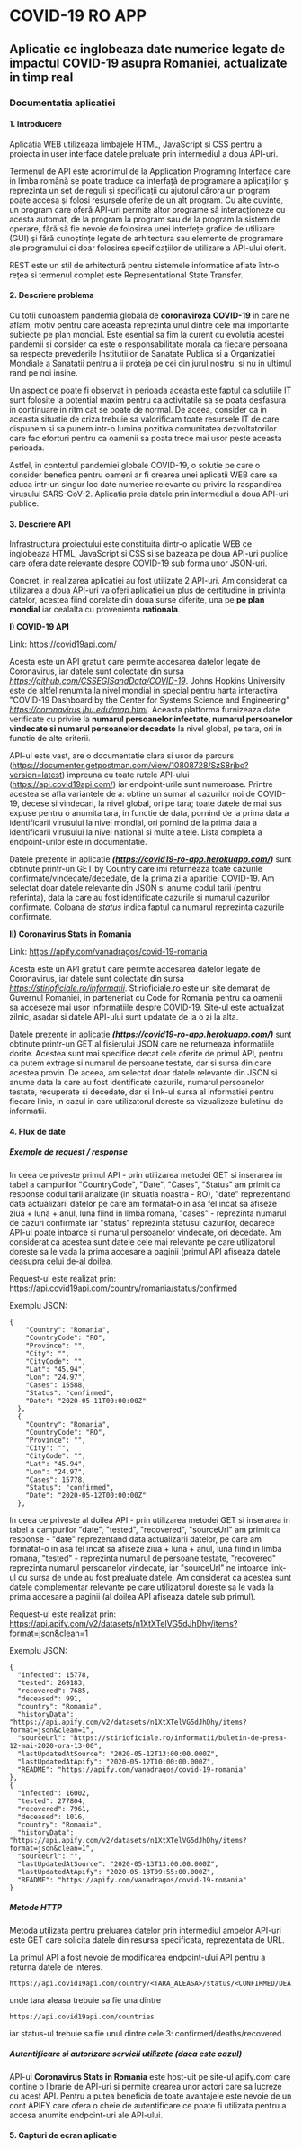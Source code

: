 # COVID-19 RO APP
## Aplicatie ce inglobeaza date numerice legate de impactul COVID-19 asupra Romaniei, actualizate in timp real 
### Documentatia aplicatiei

#### 1. Introducere

Aplicatia WEB utilizeaza limbajele HTML, JavaScript si CSS pentru a proiecta in user interface datele preluate prin intermediul a doua API-uri.

Termenul de API este acronimul de la Application Programing Interface care in limba română se poate traduce ca interfață de programare a aplicațiilor și reprezinta un set de reguli și specificații cu ajutorul cărora un program poate accesa și folosi resursele oferite de un alt program. Cu alte cuvinte, un program care oferă API-uri permite altor programe să interacționeze cu acesta automat, de la program la program sau de la program la sistem de operare, fără să fie nevoie de folosirea unei interfețe grafice de utilizare (GUI) și fără cunoștințe legate de arhitectura sau elemente de programare ale programului ci doar folosirea specificațiilor de utilizare a API-ului oferit.

REST este un stil de arhitectură pentru sistemele informatice aflate într-o rețea si termenul complet este Representational State Transfer.

#### 2. Descriere problema

Cu totii cunoastem pandemia globala de **coronaviroza COVID-19** in care ne aflam, motiv pentru care aceasta reprezinta unul dintre cele mai importante subiecte pe plan mondial. Este esential sa fim la curent cu evolutia acestei pandemii si consider ca este o responsabilitate morala ca fiecare persoana sa respecte prevederile Institutiilor de Sanatate Publica si a Organizatiei Mondiale a Sanatatii pentru a ii proteja pe cei din jurul nostru, si nu in ultimul rand pe noi insine.

Un aspect ce poate fi observat in perioada aceasta este faptul ca solutiile IT sunt folosite la potential maxim pentru ca activitatile sa se poata desfasura in continuare in ritm cat se poate de normal. De aceea, consider ca in aceasta situatie de criza trebuie sa valorificam toate resursele IT de care dispunem si sa punem intr-o lumina pozitiva comunitatea dezvoltatorilor care fac eforturi pentru ca oamenii sa poata trece mai usor peste aceasta perioada.

Astfel, in contextul pandemiei globale COVID-19, o solutie pe care o consider benefica pentru oameni ar fi crearea unei aplicatii WEB care sa aduca intr-un singur loc date numerice relevante cu privire la raspandirea virusului SARS-CoV-2. Aplicatia preia datele prin intermediul a doua API-uri publice.

#### 3. Descriere API

Infrastructura proiectului este constituita dintr-o aplicatie WEB ce inglobeaza HTML, JavaScript si CSS si se bazeaza pe doua API-uri publice care ofera date relevante despre COVID-19 sub forma unor JSON-uri.

Concret, in realizarea aplicatiei au fost utilizate 2 API-uri. Am considerat ca utilizarea a doua API-uri va oferi aplicatiei un plus de certitudine in privinta datelor, acestea fiind corelate din doua surse diferite, una pe **pe plan mondial** iar cealalta cu provenienta **nationala**.

**I) COVID-19 API**

Link: https://covid19api.com/

Acesta este un API gratuit care permite accesarea datelor legate de Coronavirus, iar datele sunt colectate din sursa *https://github.com/CSSEGISandData/COVID-19*. Johns Hopkins University este de altfel renumita la nivel mondial in special pentru harta interactiva "COVID-19 Dashboard by the Center for Systems Science and Engineering" *https://coronavirus.jhu.edu/map.html*. Aceasta platforma furnizeaza date verificate cu privire la **numarul persoanelor infectate, numarul persoanelor vindecate si numarul persoanelor decedate** la nivel global, pe tara, ori in functie de alte criterii. 

API-ul este vast, are o documentatie clara si usor de parcurs (https://documenter.getpostman.com/view/10808728/SzS8rjbc?version=latest) impreuna cu toate rutele API-ului (https://api.covid19api.com/) iar endpoint-urile sunt numeroase. Printre acestea se afla variantele de a: obtine un sumar al cazurilor noi de COVID-19, decese si vindecari, la nivel global, ori pe tara; toate datele de mai sus expuse pentru o anumita tara, in functie de data, pornind de la prima data a identificarii virusului la nivel mondial, ori pornind de la prima data a identificarii virusului la nivel national si multe altele. Lista completa a endpoint-urilor este in documentatie.

Datele prezente in aplicatie ***(https://covid19-ro-app.herokuapp.com/)*** sunt obtinute printr-un GET by Country care imi returneaza toate cazurile confirmate/vindecate/decedate, de la prima zi a aparitiei COVID-19. Am selectat doar datele relevante din JSON si anume codul tarii (pentru referinta), data la care au fost identificate cazurile si numarul cazurilor confirmate. Coloana de *status* indica faptul ca numarul reprezinta cazurile confirmate.

**II) Coronavirus Stats in Romania**

Link: https://apify.com/vanadragos/covid-19-romania

Acesta este un API gratuit care permite accesarea datelor legate de Coronavirus, iar datele sunt colectate din sursa *https://stirioficiale.ro/informatii*. Stirioficiale.ro este un site demarat de Guvernul Romaniei, in parteneriat cu Code for Romania pentru ca oamenii sa acceseze mai usor informatiile despre COVID-19. Site-ul este actualizat zilnic, asadar si datele API-ului sunt updatate de la o zi la alta.

Datele prezente in aplicatie ***(https://covid19-ro-app.herokuapp.com/)*** sunt obtinute printr-un GET al fisierului JSON care ne returneaza informatiile dorite. Acestea sunt mai specifice decat cele oferite de primul API, pentru ca putem extrage si numarul de persoane testate, dar si sursa din care acestea provin. De aceea, am selectat doar datele relevante din JSON si anume data la care au fost identificate cazurile, numarul persoanelor testate, recuperate si decedate, dar si link-ul sursa al informatiei pentru fiecare linie, in cazul in care utilizatorul doreste sa vizualizeze buletinul de informatii.

#### 4. Flux de date

##### Exemple de request / response

In ceea ce priveste primul API - prin utilizarea metodei GET si inserarea in tabel a campurilor "CountryCode", "Date", "Cases", "Status" am primit ca response codul tarii analizate (in situatia noastra - RO), "date" reprezentand data actualizarii datelor pe care am formatat-o in asa fel incat sa afiseze ziua + luna + anul, luna fiind in limba romana, "cases" - reprezinta numarul de cazuri confirmate iar "status" reprezinta statusul cazurilor, deoarece API-ul poate intoarce si numarul persoanelor vindecate, ori decedate. Am considerat ca acestea sunt datele cele mai relevante pe care utilizatorul doreste sa le vada la prima accesare a paginii (primul API afiseaza datele deasupra celui de-al doilea.

Request-ul este realizat prin: https://api.covid19api.com/country/romania/status/confirmed

Exemplu JSON:
```
{
    "Country": "Romania",
    "CountryCode": "RO",
    "Province": "",
    "City": "",
    "CityCode": "",
    "Lat": "45.94",
    "Lon": "24.97",
    "Cases": 15588,
    "Status": "confirmed",
    "Date": "2020-05-11T00:00:00Z"
  },
  {
    "Country": "Romania",
    "CountryCode": "RO",
    "Province": "",
    "City": "",
    "CityCode": "",
    "Lat": "45.94",
    "Lon": "24.97",
    "Cases": 15778,
    "Status": "confirmed",
    "Date": "2020-05-12T00:00:00Z"
  },
```
In ceea ce priveste al doilea API - prin utilizarea metodei GET si inserarea in tabel a campurilor "date", "tested", "recovered", "sourceUrl" am primit ca response - "date" reprezentand data actualizarii datelor, pe care am formatat-o in asa fel incat sa afiseze ziua + luna + anul, luna fiind in limba romana, "tested" - reprezinta numarul de persoane testate, "recovered" reprezinta numarul persoanelor vindecate, iar "sourceUrl" ne intoarce link-ul cu sursa de unde au fost prealuate datele. Am considerat ca acestea sunt datele complementar relevante pe care utilizatorul doreste sa le vada la prima accesare a paginii (al doilea API afiseaza datele sub primul).

Request-ul este realizat prin: https://api.apify.com/v2/datasets/n1XtXTelVG5dJhDhy/items?format=json&clean=1

Exemplu JSON:

```
{
  "infected": 15778,
  "tested": 269183,
  "recovered": 7685,
  "deceased": 991,
  "country": "Romania",
  "historyData": "https://api.apify.com/v2/datasets/n1XtXTelVG5dJhDhy/items?format=json&clean=1",
  "sourceUrl": "https://stirioficiale.ro/informatii/buletin-de-presa-12-mai-2020-ora-13-00",
  "lastUpdatedAtSource": "2020-05-12T13:00:00.000Z",
  "lastUpdatedAtApify": "2020-05-12T10:00:00.000Z",
  "README": "https://apify.com/vanadragos/covid-19-romania"
},
{
  "infected": 16002,
  "tested": 277804,
  "recovered": 7961,
  "deceased": 1016,
  "country": "Romania",
  "historyData": "https://api.apify.com/v2/datasets/n1XtXTelVG5dJhDhy/items?format=json&clean=1",
  "sourceUrl": "",
  "lastUpdatedAtSource": "2020-05-13T13:00:00.000Z",
  "lastUpdatedAtApify": "2020-05-13T09:55:00.000Z",
  "README": "https://apify.com/vanadragos/covid-19-romania"
}
```
##### Metode HTTP

Metoda utilizata pentru preluarea datelor prin intermediul ambelor API-uri este GET care solicita datele din resursa specificata, reprezentata de URL.

La primul API a fost nevoie de modificarea endpoint-ului API pentru a returna datele de interes.

```
https://api.covid19api.com/country/<TARA_ALEASA>/status/<CONFIRMED/DEATHS/RECOVERED>
```

unde tara aleasa trebuie sa fie una dintre

```
https://api.covid19api.com/countries
```
iar status-ul trebuie sa fie unul dintre cele 3: confirmed/deaths/recovered.

##### Autentificare si autorizare servicii utilizate (daca este cazul)

API-ul **Coronavirus Stats in Romania** este host-uit pe site-ul apify.com care contine o librarie de API-uri si permite crearea unor actori care sa lucreze cu acest API. Pentru a putea beneficia de toate avantajele este nevoie de un cont APIFY care ofera o cheie de autentificare ce poate fi utilizata pentru a accesa anumite endpoint-uri ale API-ului.

#### 5. Capturi de ecran aplicatie
